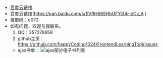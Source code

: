 - [百度云链接](https://pan.baidu.com/s/1lVRH66SHbUFYi34r-zCv_A )
- 百度云链接(https://pan.baidu.com/s/1lVRH66SHbUFYi34r-zCv_A )
- 提取码：o072
- 如有问题，欢迎与我联系。
  1. QQ：357378958
  2. github主页：https://github.com/happyCoding1024/FrontendLearningTool/issues
  - ajax书单：
  ![ajax部分电子书列表](https://happycoding1024.github.io/FrontendLearningTool/img/电子书列表/ajax.png)